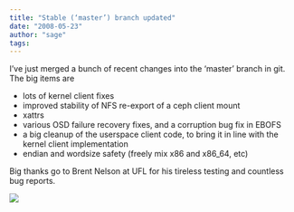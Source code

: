 ```yaml
---
title: "Stable (‘master’) branch updated"
date: "2008-05-23"
author: "sage"
tags: 
---
```


I’ve just merged a bunch of recent changes into the ‘master’ branch in git.  The big items are

- lots of kernel client fixes
- improved stability of NFS re-export of a ceph client mount
- xattrs
- various OSD failure recovery fixes, and a corruption bug fix in EBOFS
- a big cleanup of the userspace client code, to bring it in line with the kernel client implementation
- endian and wordsize safety (freely mix x86 and x86\_64, etc)

Big thanks go to Brent Nelson at UFL for his tireless testing and countless bug reports.

![](http://track.hubspot.com/__ptq.gif?a=268973&k=14&bu=http://ceph.com&r=http://ceph.com/releases/stable-master-branch-updated/&bvt=rss&p=wordpress)
